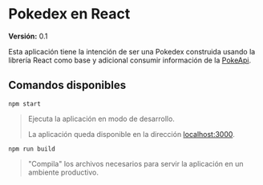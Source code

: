 # Pokedex en React

**Versión:** 0.1

Esta aplicación tiene la intención de ser una Pokedex construida usando la librería React como base y adicional consumir información de la [PokeApi](https://pokeapi.co/).

## Comandos disponibles

`npm start`

> Ejecuta la aplicación en modo de desarrollo.
>
> La aplicación queda disponible en la dirección [localhost:3000](http://localhost:3000).

`npm run build`

> "Compila" los archivos necesarios para servir la aplicación en un ambiente productivo.
